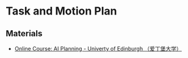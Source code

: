 # Task and Motion Plan
## Materials
- [Online Course: AI Planning - Univerty of Edinburgh （爱丁堡大学）](http://www.aiai.ed.ac.uk/project/plan/ooc/)